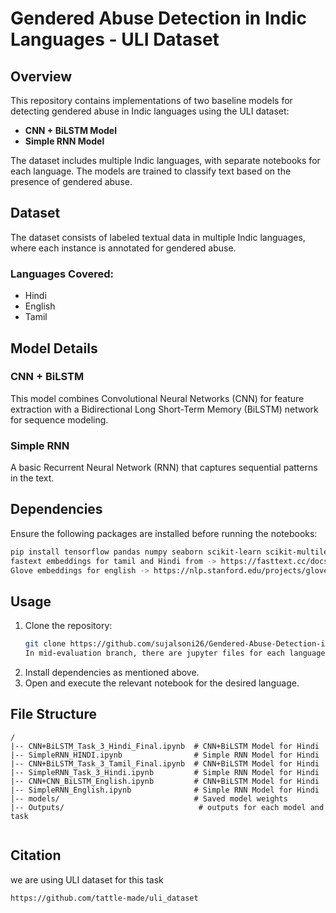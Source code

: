 # Gendered Abuse Detection in Indic Languages - ULI Dataset

## Overview
This repository contains implementations of two baseline models for detecting gendered abuse in Indic languages using the ULI dataset:
- **CNN + BiLSTM Model**
- **Simple RNN Model**

The dataset includes multiple Indic languages, with separate notebooks for each language. The models are trained to classify text based on the presence of gendered abuse.

## Dataset
The dataset consists of labeled textual data in multiple Indic languages, where each instance is annotated for gendered abuse.

### Languages Covered:
- Hindi
- English
- Tamil

## Model Details
### CNN + BiLSTM
This model combines Convolutional Neural Networks (CNN) for feature extraction with a Bidirectional Long Short-Term Memory (BiLSTM) network for sequence modeling.

### Simple RNN
A basic Recurrent Neural Network (RNN) that captures sequential patterns in the text.

## Dependencies
Ensure the following packages are installed before running the notebooks:
```bash
pip install tensorflow pandas numpy seaborn scikit-learn scikit-multilearn
fastext embeddings for tamil and Hindi from -> https://fasttext.cc/docs/en/crawl-vectors.html
Glove embeddings for english -> https://nlp.stanford.edu/projects/glove/
```

## Usage
1. Clone the repository:
   ```bash
   git clone https://github.com/sujalsoni26/Gendered-Abuse-Detection-in-Indic-Languages
   In mid-evaluation branch, there are jupyter files for each languages and each model which can be used.
   ```
2. Install dependencies as mentioned above.
3. Open and execute the relevant notebook for the desired language.

## File Structure
```
/
|-- CNN+BiLSTM_Task_3_Hindi_Final.ipynb  # CNN+BiLSTM Model for Hindi
|-- SimpleRNN_HINDI.ipynb                # Simple RNN Model for Hindi
|-- CNN+BiLSTM_Task_3_Tamil_Final.ipynb  # CNN+BiLSTM Model for Hindi
|-- SimpleRNN_Task_3_Hindi.ipynb         # Simple RNN Model for Hindi
|-- CNN+CNN_BiLSTM_English.ipynb         # CNN+BiLSTM Model for Hindi
|-- SimpleRNN_English.ipynb              # Simple RNN Model for Hindi
|-- models/                              # Saved model weights 
|-- Outputs/                              # outputs for each model and task 


```

## Citation
we are using ULI dataset for this task
```
https://github.com/tattle-made/uli_dataset
